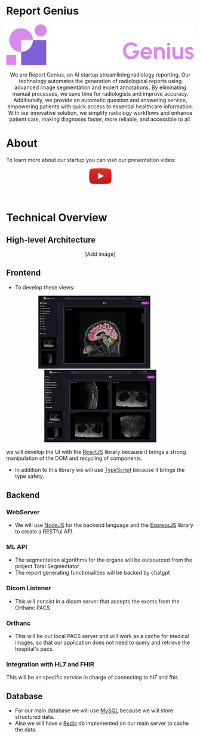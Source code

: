 # **Report Genius**
<p align="center">
<img width="600" src="./assets/Logo.png" />
</p>
<p align="center">
We are Report Genius, an AI startup streamlining radiology reporting. Our technology automates the generation of radiological reports using advanced image segmentation and expert annotations. By eliminating manual processes, we save time for radiologists and improve accuracy. Additionally, we provide an automatic question and answering service, empowering patients with quick access to essential healthcare information. With our innovative solution, we simplify radiology workflows and enhance patient care, making diagnoses faster, more reliable, and accessible to all.
</p>

# **About**
To learn more about our startup you can visit our presentation video:
<p align="center">
<a target="_blank" href="https://www.youtube.com/watch?v=dQw4w9WgXcQ">
<img width="60" src="./assets/yt-btn.png" />
</a>
</p>

<br />

# **Technical Overview**
## High-level Architecture
<p align="center">
[Add image]
</p>

## Frontend
- To develop these views:
<p align="center">
<img width="300" src="./assets/View_1.png" />
&nbsp;&nbsp;&nbsp;&nbsp;&nbsp;&nbsp;&nbsp;
<img width="300" src="./assets/View_2.jpg" />
</p>

we will develop the UI with the <a target="_blank" href="https://react.dev/">ReactJS</a> library because it brings a strong manipulation of the DOM and recycling of components.

- In addition to this library we will use <a target="_blank" href="https://www.typescriptlang.org/">TypeScript</a> because it brings the type safety.

## Backend
### WebServer
- We will use <a target="_blank" href="https://nodejs.org/en">NodeJS</a> for the backend language and the <a target="_blank" href="https://expressjs.com/">ExpressJS</a> library to create a RESTful API.

### ML API
- The segmentation algorithms for the organs will be outsourced from the project Total Segmentator
- The report generating functionalities will be backed by chatgpt 

### Dicom Listener
- This will consist in a dicom server that accepts the exams from the Orthanc PACS


### Orthanc
- This will be our local PACS server and will work as a cache for medical images, so that our application does not need to query and retrieve the hospital's pacs.


### Integration with HL7 and FHIR
This will be an specific service in charge of connecting to hl7 and fhir.

## Database
- For our main database we will use <a target="_blank" href="https://www.mysql.com/">MySQL</a> because we will store structured data.
- Also we will have a <a target="_blank" href="https://redis.io//">Redis</a> db implemented on our main server to cache the data.
